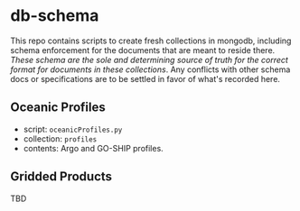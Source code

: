 # db-schema

This repo contains scripts to create fresh collections in mongodb, including schema enforcement for the documents that are meant to reside there. *These schema are the sole and determining source of truth for the correct format for documents in these collections*. Any conflicts with other schema docs or specifications are to be settled in favor of what's recorded here.

## Oceanic Profiles

 - script: `oceanicProfiles.py`
 - collection: `profiles`
 - contents: Argo and GO-SHIP profiles.

## Gridded Products

TBD